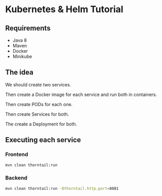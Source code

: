 # Kubernetes & Helm Tutorial

## Requirements

* Java 8
* Maven
* Docker
* Minikube

## The idea

We should create two services.

Then create a Docker image for each service and run both in containers.

Then create PODs for each one.

Then create Services for both.

The create a Deployment for both.

## Executing each service

### Frontend

```bash
mvn clean thorntail:run
```

### Backend

```bash
mvn clean thorntail:run -Dthorntail.http.port=8081
```